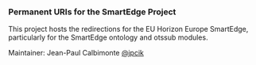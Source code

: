 ### Permanent URIs for the SmartEdge Project

This project hosts the redirections for the EU Horizon Europe SmartEdge, particularly for the SmartEdge ontology and otssub modules.

Maintainer: Jean-Paul Calbimonte [@jpcik](https://github.com/jpcik) 
